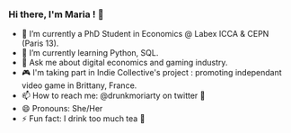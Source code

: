 ### Hi there, I'm Maria ! 👋

- 🔭 I’m currently a PhD Student in Economics @ Labex ICCA & CEPN (Paris 13).
- 🌱 I’m currently learning Python, SQL. 
- 💬 Ask me about digital economics and gaming industry.
- 🎮 I'm taking part in Indie Collective's project : promoting independant video game in Brittany, France.
- 📫 How to reach me: @drunkmoriarty on twitter 🦉
- 😄 Pronouns: She/Her
- ⚡ Fun fact: I drink too much tea 🍵


<!--
**drunkmoriarty/drunkmoriarty** is a ✨ _special_ ✨ repository because its `README.md` (this file) appears on your GitHub profile.
